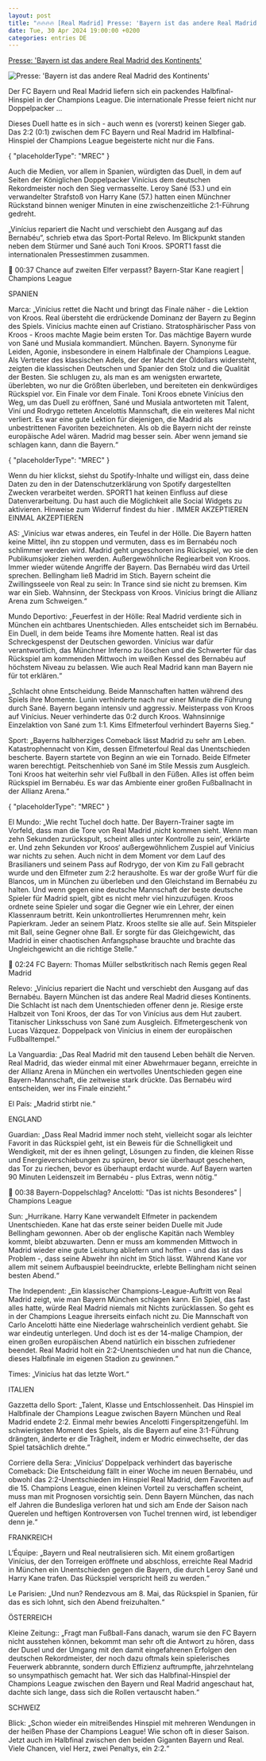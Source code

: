 ```yaml
---
layout: post
title: "🔥🔥🔥🔥 [Real Madrid] Presse: 'Bayern ist das andere Real Madrid des Kontinents'"
date: Tue, 30 Apr 2024 19:00:00 +0200
categories: entries DE
---
```

[Presse: 'Bayern ist das andere Real Madrid des Kontinents'](https://www.sport1.de/news/fussball/champions-league/2024/05/spanien-huldigt-sane-peitschehieb-im-stille-messis-pressestimmen-zu-bayern-real)

![Presse: 'Bayern ist das andere Real Madrid des Kontinents'](https://reshape.sport1.de/c/t/44a76e5b-b93d-4814-b422-36794bad6813/1200x630)

Der FC Bayern und Real Madrid liefern sich ein packendes Halbfinal-Hinspiel in der Champions League. Die internationale Presse feiert nicht nur Doppelpacker ...

Dieses Duell hatte es in sich - auch wenn es (vorerst) keinen Sieger gab. Das 2:2 (0:1) zwischen dem FC Bayern und Real Madrid im Halbfinal-Hinspiel der Champions League begeisterte nicht nur die Fans.

{ "placeholderType": "MREC" }

Auch die Medien, vor allem in Spanien, würdigten das Duell, in dem auf Seiten der Königlichen Doppelpacker Vinícius dem deutschen Rekordmeister noch den Sieg vermasselte. Leroy Sané (53.) und ein verwandelter Strafstoß von Harry Kane (57.) hatten einen Münchner Rückstand binnen weniger Minuten in eine zwischenzeitliche 2:1-Führung gedreht.

„Vinícius repariert die Nacht und verschiebt den Ausgang auf das Bernabéu“, schrieb etwa das Sport-Portal Relevo. Im Blickpunkt standen neben dem Stürmer und Sané auch Toni Kroos. SPORT1 fasst die internationalen Pressestimmen zusammen.

 00:37 Chance auf zweiten Elfer verpasst? Bayern-Star Kane reagiert | Champions League

SPANIEN

Marca: „Vinícius rettet die Nacht und bringt das Finale näher - die Lektion von Kroos. Real übersteht die erdrückende Dominanz der Bayern zu Beginn des Spiels. Vinícius machte einen auf Cristiano. Stratosphärischer Pass von Kroos - Kroos machte Magie beim ersten Tor. Das mächtige Bayern wurde von Sané und Musiala kommandiert. München. Bayern. Synonyme für Leiden, Agonie, insbesondere in einem Halbfinale der Champions League. Als Vertreter des klassischen Adels, der der Macht der Öldollars widersteht, zeigten die klassischen Deutschen und Spanier den Stolz und die Qualität der Besten. Sie schlugen zu, als man es am wenigsten erwartete, überlebten, wo nur die Größten überleben, und bereiteten ein denkwürdiges Rückspiel vor. Ein Finale vor dem Finale. Toni Kroos ebnete Vinícius den Weg, um das Duell zu eröffnen, Sané und Musiala antworteten mit Talent, Viní und Rodrygo retteten Ancelottis Mannschaft, die ein weiteres Mal nicht verliert. Es war eine gute Lektion für diejenigen, die Madrid als unbestrittenen Favoriten bezeichneten. Als ob die Bayern nicht der reinste europäische Adel wären. Madrid mag besser sein. Aber wenn jemand sie schlagen kann, dann die Bayern.“

{ "placeholderType": "MREC" }

Wenn du hier klickst, siehst du Spotify-Inhalte und willigst ein, dass deine Daten zu den in der Datenschutzerklärung von Spotify dargestellten Zwecken verarbeitet werden. SPORT1 hat keinen Einfluss auf diese Datenverarbeitung. Du hast auch die Möglichkeit alle Social Widgets zu aktivieren. Hinweise zum Widerruf findest du hier . IMMER AKZEPTIEREN EINMAL AKZEPTIEREN

AS: „Vinícius war etwas anderes, ein Teufel in der Hölle. Die Bayern hatten keine Mittel, ihn zu stoppen und vermuten, dass es im Bernabéu noch schlimmer werden wird. Madrid geht ungeschoren ins Rückspiel, wo sie den Publikumsjoker ziehen werden. Außergewöhnliche Regiearbeit von Kroos. Immer wieder wütende Angriffe der Bayern. Das Bernabéu wird das Urteil sprechen. Bellingham ließ Madrid im Stich. Bayern scheint die Zwillingsseele von Real zu sein: In Trance sind sie nicht zu bremsen. Kim war ein Sieb. Wahnsinn, der Steckpass von Kroos. Vinícius bringt die Allianz Arena zum Schweigen.“

Mundo Deportivo: „Feuerfest in der Hölle: Real Madrid verdiente sich in München ein achtbares Unentschieden. Alles entscheidet sich im Bernabéu. Ein Duell, in dem beide Teams ihre Momente hatten. Real ist das Schreckgespenst der Deutschen geworden. Vinícius war dafür verantwortlich, das Münchner Inferno zu löschen und die Schwerter für das Rückspiel am kommenden Mittwoch im weißen Kessel des Bernabéu auf höchstem Niveau zu belassen. Wie auch Real Madrid kann man Bayern nie für tot erklären.“

„Schlacht ohne Entscheidung. Beide Mannschaften hatten während des Spiels ihre Momente. Lunin verhinderte nach nur einer Minute die Führung durch Sané. Bayern begann intensiv und aggressiv. Meisterpass von Kroos auf Vinícius. Neuer verhinderte das 0:2 durch Kroos. Wahnsinnige Einzelaktion von Sané zum 1:1. Kims Elfmeterfoul verhindert Bayerns Sieg.“

Sport: „Bayerns halbherziges Comeback lässt Madrid zu sehr am Leben. Katastrophennacht von Kim, dessen Elfmeterfoul Real das Unentschieden bescherte. Bayern startete von Beginn an wie ein Tornado. Beide Elfmeter waren berechtigt. Peitschenhieb von Sané im Stile Messis zum Ausgleich. Toni Kroos hat weiterhin sehr viel Fußball in den Füßen. Alles ist offen beim Rückspiel im Bernabéu. Es war das Ambiente einer großen Fußballnacht in der Allianz Arena.“

{ "placeholderType": "MREC" }

El Mundo: „Wie recht Tuchel doch hatte. Der Bayern-Trainer sagte im Vorfeld, dass man die Tore von Real Madrid ‚nicht kommen sieht. Wenn man zehn Sekunden zurückspult, scheint alles unter Kontrolle zu sein‘, erklärte er. Und zehn Sekunden vor Kroos‘ außergewöhnlichem Zuspiel auf Vinícius war nichts zu sehen. Auch nicht in dem Moment vor dem Lauf des Brasilianers und seinem Pass auf Rodrygo, der von Kim zu Fall gebracht wurde und den Elfmeter zum 2:2 herausholte. Es war der große Wurf für die Blancos, um in München zu überleben und den Gleichstand im Bernabéu zu halten. Und wenn gegen eine deutsche Mannschaft der beste deutsche Spieler für Madrid spielt, gibt es nicht mehr viel hinzuzufügen. Kroos ordnete seine Spieler und sogar die Gegner wie ein Lehrer, der einen Klassenraum betritt. Kein unkontrolliertes Herumrennen mehr, kein Papierkram. Jeder an seinem Platz. Kroos stellte sie alle auf. Sein Mitspieler mit Ball, seine Gegner ohne Ball. Er sorgte für das Gleichgewicht, das Madrid in einer chaotischen Anfangsphase brauchte und brachte das Ungleichgewicht an die richtige Stelle.“

 02:24 FC Bayern: Thomas Müller selbstkritisch nach Remis gegen Real Madrid

Relevo: „Vinícius repariert die Nacht und verschiebt den Ausgang auf das Bernabéu. Bayern München ist das andere Real Madrid dieses Kontinents. Die Schlacht ist nach dem Unentschieden offener denn je. Riesige erste Halbzeit von Toni Kroos, der das Tor von Vinícius aus dem Hut zaubert. Titanischer Linksschuss von Sané zum Ausgleich. Elfmetergeschenk von Lucas Vázquez. Doppelpack von Vinícius in einem der europäischen Fußballtempel.“

La Vanguardia: „Das Real Madrid mit den tausend Leben behält die Nerven. Real Madrid, das wieder einmal mit einer Abwehrmauer begann, erreichte in der Allianz Arena in München ein wertvolles Unentschieden gegen eine Bayern-Mannschaft, die zeitweise stark drückte. Das Bernabéu wird entscheiden, wer ins Finale einzieht.“

El País: „Madrid stirbt nie.“

ENGLAND

Guardian: „Dass Real Madrid immer noch steht, vielleicht sogar als leichter Favorit in das Rückspiel geht, ist ein Beweis für die Schnelligkeit und Wendigkeit, mit der es ihnen gelingt, Lösungen zu finden, die kleinen Risse und Energieverschiebungen zu spüren, bevor sie überhaupt geschehen, das Tor zu riechen, bevor es überhaupt erdacht wurde. Auf Bayern warten 90 Minuten Leidenszeit im Bernabéu - plus Extras, wenn nötig.“

 00:38 Bayern-Doppelschlag? Ancelotti: "Das ist nichts Besonderes" | Champions League

Sun: „Hurrikane. Harry Kane verwandelt Elfmeter in packendem Unentschieden. Kane hat das erste seiner beiden Duelle mit Jude Bellingham gewonnen. Aber ob der englische Kapitän nach Wembley kommt, bleibt abzuwarten. Denn er muss am kommenden Mittwoch in Madrid wieder eine gute Leistung abliefern und hoffen - und das ist das Problem -, dass seine Abwehr ihn nicht im Stich lässt. Während Kane vor allem mit seinem Aufbauspiel beeindruckte, erlebte Bellingham nicht seinen besten Abend.“

The Independent: „Ein klassischer Champions-League-Auftritt von Real Madrid zeigt, wie man Bayern München schlagen kann. Ein Spiel, das fast alles hatte, würde Real Madrid niemals mit Nichts zurücklassen. So geht es in der Champions League ihrerseits einfach nicht zu. Die Mannschaft von Carlo Ancelotti hätte eine Niederlage wahrscheinlich verdient gehabt. Sie war eindeutig unterlegen. Und doch ist es der 14-malige Champion, der einen großen europäischen Abend natürlich ein bisschen zufriedener beendet. Real Madrid holt ein 2:2-Unentschieden und hat nun die Chance, dieses Halbfinale im eigenen Stadion zu gewinnen.“

Times: „Vinicíus hat das letzte Wort.“

ITALIEN

Gazzetta dello Sport: „Talent, Klasse und Entschlossenheit. Das Hinspiel im Halbfinale der Champions League zwischen Bayern München und Real Madrid endete 2:2. Einmal mehr bewies Ancelotti Fingerspitzengefühl. Im schwierigsten Moment des Spiels, als die Bayern auf eine 3:1-Führung drängten, änderte er die Trägheit, indem er Modric einwechselte, der das Spiel tatsächlich drehte.“

Corriere della Sera: „Vinícius‘ Doppelpack verhindert das bayerische Comeback: Die Entscheidung fällt in einer Woche im neuen Bernabéu, und obwohl das 2:2-Unentschieden im Hinspiel Real Madrid, dem Favoriten auf die 15. Champions League, einen kleinen Vorteil zu verschaffen scheint, muss man mit Prognosen vorsichtig sein. Denn Bayern München, das nach elf Jahren die Bundesliga verloren hat und sich am Ende der Saison nach Querelen und heftigen Kontroversen von Tuchel trennen wird, ist lebendiger denn je.“

FRANKREICH

L‘Équipe: „Bayern und Real neutralisieren sich. Mit einem großartigen Vinícius, der den Torreigen eröffnete und abschloss, erreichte Real Madrid in München ein Unentschieden gegen die Bayern, die durch Leroy Sané und Harry Kane trafen. Das Rückspiel verspricht heiß zu werden.“

Le Parisien: „Und nun? Rendezvous am 8. Mai, das Rückspiel in Spanien, für das es sich lohnt, sich den Abend freizuhalten.“

ÖSTERREICH

Kleine Zeitung:: „Fragt man Fußball-Fans danach, warum sie den FC Bayern nicht ausstehen können, bekommt man sehr oft die Antwort zu hören, dass der Dusel und der Umgang mit den damit eingefahrenen Erfolgen den deutschen Rekordmeister, der noch dazu oftmals kein spielerisches Feuerwerk abbrannte, sondern durch Effizienz auftrumpfte, jahrzehntelang so unsympathisch gemacht hat. Wer sich das Halbfinal-Hinspiel der Champions League zwischen den Bayern und Real Madrid angeschaut hat, dachte sich lange, dass sich die Rollen vertauscht haben.“

SCHWEIZ

Blick: „Schon wieder ein mitreißendes Hinspiel mit mehreren Wendungen in der heißen Phase der Champions League! Wie schon oft in dieser Saison. Jetzt auch im Halbfinal zwischen den beiden Giganten Bayern und Real. Viele Chancen, viel Herz, zwei Penaltys, ein 2:2.“

